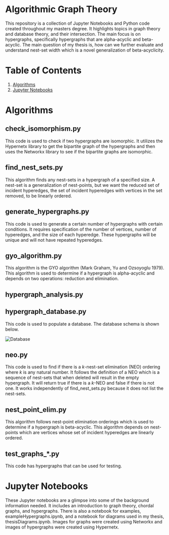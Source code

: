 # Algorithmic Graph Theory
This repository is a collection of Jupyter Notebooks and Python code created throughout my masters degree. It highlights topics in graph theory and database theory, and their intersection. The main focus is on hypergraphs, specifically hypergraphs that are alpha-acyclic and beta-acyclic. The main question of my thesis is, how can we further evaluate and understand nest-set width which is a novel generalization of beta-acyclicity.

# Table of Contents
1. [Algorithms](#algorithms)
2. [Jupyter Notebooks](#jupyter-notebooks)

# Algorithms
## check_isomorphism.py
This code is used to check if two hypergraphs are isomorphic. It utilizes the Hypernetx library to get the bipartite graph of the hypergraphs and then uses the Networkx library to see if the bipartite graphs are isomorphic.

## find_nest_sets.py
This algorithm finds any nest-sets in a hypergraph of a specified size. A nest-set is a generalization of nest-points, but we want the reduced set of incident hyperedges, the set of incident hyperedges with vertices in the set removed, to be linearly ordered.

## generate_hypergraphs.py
This code is used to generate a certain number of hypergraphs with certain conditions. It requires specification of the number of vertices, number of hyperedges, and the size of each hyperedge. These hypergraphs will be unique and will not have repeated hyperedges.

## gyo_algorithm.py
This algorithm is the GYO algorithm (Mark Graham, Yu and Ozsoyoglu 1979). This algorithm is used to determine if a hypergraph is alpha-acyclic and depends on two operations: reduction and elimination.

## hypergraph_analysis.py

## hypergraph_database.py
This code is used to populate a database. The database schema is shown below.

![Database](https://github.com/lcaraballoj/Algorithmic-Graph-Theory/assets/71469786/e5dc55df-dbde-4a11-aead-475fa8b39a09)

## neo.py
This code is used to find if there is a $k$-nest-set elimination (NEO) ordering where $k$ is any natural number. It follows the definition of a NEO which is a sequence of nest-sets that when deleted will result in the empty hypergraph. It will return true if there is a $k$-NEO and false if there is not one. It works independently of find_nest_sets.py because it does not list the nest-sets.

## nest_point_elim.py 
This algorithm follows nest-point elimination orderings which is used to determine if a hypergraph is beta-acyclic. This algorithm depends on nest-points which are vertices whose set of incident hyperedges are linearly ordered.

## test_graphs_*.py
This code has hypergraphs that can be used for testing.

# Jupyter Notebooks
These Jupyter notebooks are a glimpse into some of the background information needed. It includes an introduction to graph theory, chordal graphs, and hypergraphs. There is also a notebook for examples, exampleHypergraphs.ipynb, and a notebook for diagrams used in my thesis, thesisDiagrams.ipynb. Images for graphs were created using Networkx and images of hypergraphs were created using Hypernetx. 
